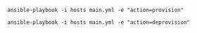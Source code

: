 

```ansible-playbook -i hosts main.yml -e "action=provision"```


```ansible-playbook -i hosts main.yml -e "action=deprovision"```
